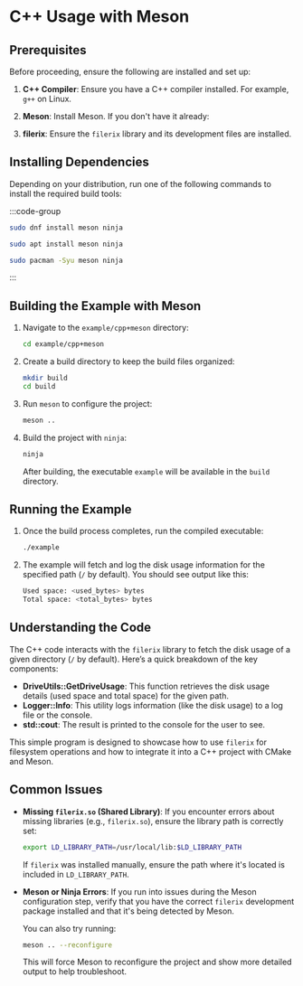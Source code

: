 # **C++ Usage with Meson**

## **Prerequisites**

Before proceeding, ensure the following are installed and set up:

1. **C++ Compiler**: Ensure you have a C++ compiler installed. For example, `g++` on Linux.

2. **Meson**: Install Meson. If you don't have it already:
   
3. **filerix**: Ensure the `filerix` library and its development files are installed.

## **Installing Dependencies**

Depending on your distribution, run one of the following commands to install the required build tools:

:::code-group

```sh [<i class="devicon-fedora-plain"></i> Fedora]
sudo dnf install meson ninja
```

```sh [<i class="devicon-ubuntu-plain"></i> Ubuntu]
sudo apt install meson ninja
```

```sh [<i class="devicon-archlinux-plain"></i> Arch]
sudo pacman -Syu meson ninja
```

:::

## **Building the Example with Meson**

1. Navigate to the `example/cpp+meson` directory:
   ```bash
   cd example/cpp+meson
   ```

2. Create a build directory to keep the build files organized:
   ```bash
   mkdir build
   cd build
   ```

3. Run `meson` to configure the project:
   ```bash
   meson ..
   ```

4. Build the project with `ninja`:
   ```bash
   ninja
   ```

   After building, the executable `example` will be available in the `build` directory.

## **Running the Example**

1. Once the build process completes, run the compiled executable:
   ```bash
   ./example
   ```

2. The example will fetch and log the disk usage information for the specified path (`/` by default). You should see output like this:
   ```bash
   Used space: <used_bytes> bytes
   Total space: <total_bytes> bytes
   ```

## **Understanding the Code**

The C++ code interacts with the `filerix` library to fetch the disk usage of a given directory (`/` by default). Here’s a quick breakdown of the key components:

- **DriveUtils::GetDriveUsage**: This function retrieves the disk usage details (used space and total space) for the given path.
- **Logger::Info**: This utility logs information (like the disk usage) to a log file or the console.
- **std::cout**: The result is printed to the console for the user to see.

This simple program is designed to showcase how to use `filerix` for filesystem operations and how to integrate it into a C++ project with CMake and Meson.

## **Common Issues**

- **Missing `filerix.so` (Shared Library)**:
  If you encounter errors about missing libraries (e.g., `filerix.so`), ensure the library path is correctly set:
  ```bash
  export LD_LIBRARY_PATH=/usr/local/lib:$LD_LIBRARY_PATH
  ```

  If `filerix` was installed manually, ensure the path where it's located is included in `LD_LIBRARY_PATH`.

- **Meson or Ninja Errors**:
  If you run into issues during the Meson configuration step, verify that you have the correct `filerix` development package installed and that it's being detected by Meson.

  You can also try running:
  ```bash
  meson .. --reconfigure
  ```
  This will force Meson to reconfigure the project and show more detailed output to help troubleshoot.
